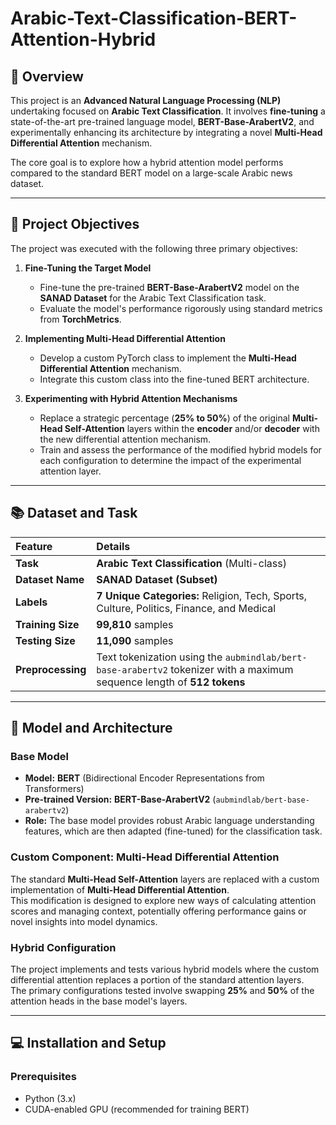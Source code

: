 # Arabic-Text-Classification-BERT-Attention-Hybrid 

## 📄 Overview

This project is an **Advanced Natural Language Processing (NLP)** undertaking focused on **Arabic Text Classification**. It involves **fine-tuning** a state-of-the-art pre-trained language model, **BERT-Base-ArabertV2**, and experimentally enhancing its architecture by integrating a novel **Multi-Head Differential Attention** mechanism.

The core goal is to explore how a hybrid attention model performs compared to the standard BERT model on a large-scale Arabic news dataset.

---

## 🎯 Project Objectives

The project was executed with the following three primary objectives:

1. **Fine-Tuning the Target Model**
   - Fine-tune the pre-trained **BERT-Base-ArabertV2** model on the **SANAD Dataset** for the Arabic Text Classification task.  
   - Evaluate the model's performance rigorously using standard metrics from **TorchMetrics**.

2. **Implementing Multi-Head Differential Attention**
   - Develop a custom PyTorch class to implement the **Multi-Head Differential Attention** mechanism.  
   - Integrate this custom class into the fine-tuned BERT architecture.

3. **Experimenting with Hybrid Attention Mechanisms**
   - Replace a strategic percentage (**25% to 50%**) of the original **Multi-Head Self-Attention** layers within the **encoder** and/or **decoder** with the new differential attention mechanism.  
   - Train and assess the performance of the modified hybrid models for each configuration to determine the impact of the experimental attention layer.

---

## 📚 Dataset and Task

| Feature | Details |
| :--- | :--- |
| **Task** | **Arabic Text Classification** (Multi-class) |
| **Dataset Name** | **SANAD Dataset (Subset)** |
| **Labels** | **7 Unique Categories:** Religion, Tech, Sports, Culture, Politics, Finance, and Medical |
| **Training Size** | **99,810** samples |
| **Testing Size** | **11,090** samples |
| **Preprocessing** | Text tokenization using the `aubmindlab/bert-base-arabertv2` tokenizer with a maximum sequence length of **512 tokens** |

---

## 🧠 Model and Architecture

### Base Model

- **Model:** **BERT** (Bidirectional Encoder Representations from Transformers)  
- **Pre-trained Version:** **BERT-Base-ArabertV2** (`aubmindlab/bert-base-arabertv2`)  
- **Role:** The base model provides robust Arabic language understanding features, which are then adapted (fine-tuned) for the classification task.

### Custom Component: Multi-Head Differential Attention

The standard **Multi-Head Self-Attention** layers are replaced with a custom implementation of **Multi-Head Differential Attention**.  
This modification is designed to explore new ways of calculating attention scores and managing context, potentially offering performance gains or novel insights into model dynamics.

### Hybrid Configuration

The project implements and tests various hybrid models where the custom differential attention replaces a portion of the standard attention layers.  
The primary configurations tested involve swapping **25%** and **50%** of the attention heads in the base model's layers.

---

## 💻 Installation and Setup

### Prerequisites

- Python (3.x)  
- CUDA-enabled GPU (recommended for training BERT)

